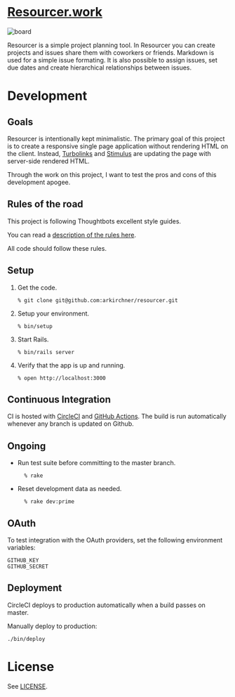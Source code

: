 [![<Resourcer>](https://circleci.com/gh/arkirchner/resourcer.svg?style=svg)](https://github.com/arkirchner/resourcer)

# [Resourcer.work](https://resourcer.work)

![`board`](https://dummyimage.com/1280x645/1c56e8/fff&text=Resourcer)

Resourcer is a simple project planning tool. In Resourcer you can create projects and issues share them with coworkers or friends. Markdown is used for a simple issue formating. It is also possible to assign issues, set due dates and create hierarchical relationships between issues.

# Development

## Goals

Resourcer is intentionally kept minimalistic. The primary goal of this project is to create a responsive single page application without rendering HTML on the client. Instead, [Turbolinks](https://github.com/turbolinks/turbolinks) and [Stimulus](https://github.com/stimulusjs/stimulus) are updating the page with server-side rendered HTML.

Through the work on this project, I want to test the pros and cons of this development apogee.

## Rules of the road

This project is following Thoughtbots excellent style guides.

You can read a [description of the rules here](https://github.com/thoughtbot/guides/tree/master/style).

All code should follow these rules.

## Setup

1.  Get the code.

        % git clone git@github.com:arkirchner/resourcer.git

2.  Setup your environment.

        % bin/setup

3.  Start Rails.

        % bin/rails server

4.  Verify that the app is up and running.

        % open http://localhost:3000

## Continuous Integration

CI is hosted with [CircleCI](https://circleci.com/gh/arkirchner/resourcer) and [GitHub Actions](https://github.com/arkirchner/resourcer/actions). The
build is run automatically whenever any branch is updated on Github.

## Ongoing

- Run test suite before committing to the master branch.

        % rake

- Reset development data as needed.

        % rake dev:prime

## OAuth

To test integration with the OAuth providers, set the following environment variables:

    GITHUB_KEY
    GITHUB_SECRET

## Deployment

CircleCI deploys to production automatically when a build passes on master.

Manually deploy to production:

    ./bin/deploy

# License

See [LICENSE](LICENSE).
